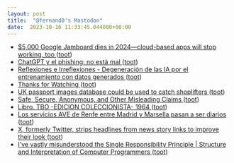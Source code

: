 ```yaml
---
layout: post
title:  "@fernand0's Mastodon"
date:  2023-10-16 11:33:45.044000+00:00
---
```

*  [$5,000 Google Jamboard dies in 2024—cloud-based apps will stop working, too ](https://arstechnica.com/gadgets/2023/09/5000-google-jamboard-dies-in-2024-cloud-based-apps-will-stop-working-too) ([toot](https://mastodon.social/@fernand0/111244478057155260))
*  [ChatGPT y el phishing: no está mal ](https://fernand0.github.io//chatGPT-phishing) ([toot](https://mastodon.social/@fernand0/111244447524375410))
*  [
         Reflexiones e Irreflexiones - Degeneración de las IA por el entrenamiento con datos generados
       ](http://fernand0.blogalia.com//historias/7875) ([toot](https://mastodon.social/@fernand0/111244269664088385))
*  [Thanks for Watching   ](https://about.netflix.com/en/news/thanks-for-watching) ([toot](https://mastodon.social/@fernand0/111244189502419880))
*  [UK passport images database could be used to catch shoplifters ](https://www.theguardian.com/uk-news/2023/oct/02/uk-passport-images-database-could-be-used-to-catch-shoplifter) ([toot](https://mastodon.social/@fernand0/111244037268928679))
*  [Safe, Secure, Anonymous, and Other Misleading Claims ](https://www.troyhunt.com/safe-secure-anonymous-and-other-misleading-claims) ([toot](https://mastodon.social/@fernand0/111243656733427207))
*  [Libro. TBO -EDICION COLECCIONISTA-  1964 ](https://fotografiasenmovimiento.wordpress.com/2023/08/16/libro-tbo-edicion-coleccionista-1964) ([toot](https://mastodon.social/@fernand0/111243551105184464))
*  [Los servicios AVE de Renfe entre Madrid y Marsella pasan a ser diarios ](https://www.vialibre-ffe.com/noticias.asp?not=4073) ([toot](https://mastodon.social/@fernand0/111243535599869365))
*  [X, formerly Twitter, strips headlines from news story links to improve their look ](https://www.theguardian.com/technology/2023/oct/05/x-twitter-strips-headlines-new-links-why-elon-mus) ([toot](https://mastodon.social/@fernand0/111240479197264245))
*  [
I’ve vastly misunderstood the Single Responsibility Principle \| Structure and Interpretation of Computer Programmers	 ](https://www.sicpers.info/2023/10/ive-vastly-misunderstood-the-single-responsibility-principle) ([toot](https://mastodon.social/@fernand0/111240185801075015))
